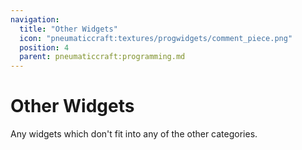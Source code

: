 ```yaml
---
navigation:
  title: "Other Widgets"
  icon: "pneumaticcraft:textures/progwidgets/comment_piece.png"
  position: 4
  parent: pneumaticcraft:programming.md
---
```


# Other Widgets

Any widgets which don't fit into any of the other categories.

<SubPages />